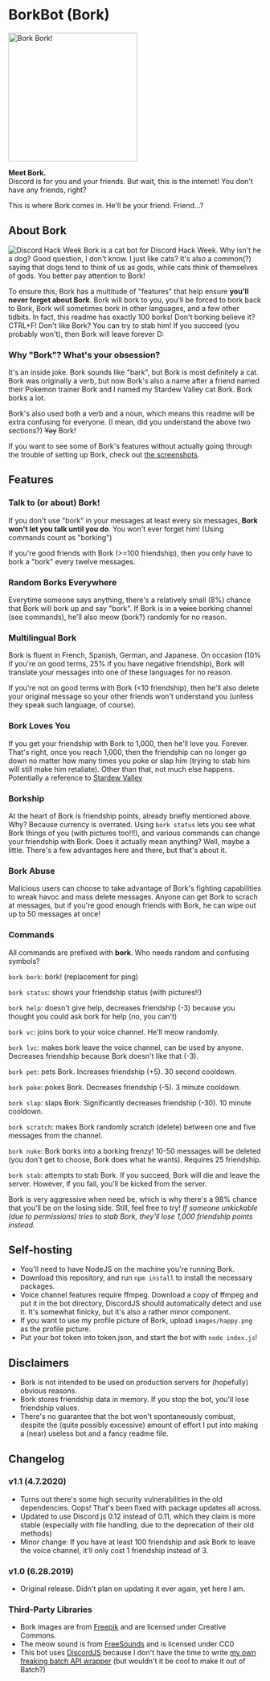 # BorkBot (Bork)
<img src='https://ryan778.github.io/images/bork.png' alt='Bork Bork!' width=256px/>
<br/>

**Meet Bork.**
<br/>
Discord is for you and your friends. But wait, this is the internet! You don't have any friends, right?

This is where Bork comes in. He'll be your friend. Friend...?

## About Bork
![Discord Hack Week](https://cdn-images-1.medium.com/max/2560/1*lh6NS8hx0pu5mlZeSqnu5w.jpeg)
Bork is a cat bot for Discord Hack Week. Why isn't he a dog? Good question, I don't know. I just like cats?
It's also a common(?) saying that dogs tend to think of us as gods, while cats think of themselves of gods. You better pay attention to Bork!

To ensure this, Bork has a multitude of "features" that help ensure **you'll never forget about Bork**. Bork will bork to you, you'll be forced to bork back to Bork, Bork will sometimes bork in other languages, and a few other tidbits. In fact, this readme has exactly 100 borks! Don't borking believe it? CTRL+F! Don't like Bork? You can try to stab him! If you succeed (you probably won't), then Bork will leave forever D: 

### Why "Bork"? What's your obsession? ###

It's an inside joke. Bork sounds like "bark", but Bork is most definitely a cat. Bork was originally a verb, but now Bork's also a name after a friend named their Pokemon trainer Bork and I named my Stardew Valley cat Bork. Bork borks a lot. 

Bork's also used both a verb and a noun, which means this readme will be extra confusing for everyone. (I mean, did you understand the above two sections?) ~~Yay~~ Bork!

If you want to see some of Bork's features without actually going through the trouble of setting up Bork, check out [the screenshots](https://github.com/Ryan778/BorkBot/tree/master/screenshots). 

## Features

### Talk to (or about) Bork!
If you don't use "bork" in your messages at least every six messages, **Bork won't let you talk until you do**. You won't ever forget him! (Using commands count as "borking")

If you're good friends with Bork (>=100 friendship), then you only have to bork a "bork" every twelve messages. 

### Random Borks Everywhere
Everytime someone says anything, there's a relatively small (8%) chance that Bork will bork up and say "bork". 
If Bork is in a ~~voice~~ borking channel (see commands), he'll also meow (bork?) randomly for no reason. 

### Multilingual Bork
Bork is fluent in French, Spanish, German, and Japanese. On occasion (10% if you're on good terms, 25% if you have negative friendship), Bork will translate your messages into one of these languages for no reason. 

If you're not on good terms with Bork (<10 friendship), then he'll also delete your original message so your other friends won't understand you (unless they speak such language, of course). 

### Bork Loves You
If you get your friendship with Bork to 1,000, then he'll love you. Forever. That's right, once you reach 1,000, then the friendship can no longer go down no matter how many times you poke or slap him (trying to stab him will still make him retaliate). Other than that, not much else happens. 
Potentially a reference to [Stardew Valley](https://stardewvalleywiki.com/Animals#Cat_or_Dog)

### Borkship
At the heart of Bork is friendship points, already briefly mentioned above. Why? Because currency is overrated. Using `bork status` lets you see what Bork things of you (with pictures too!!!), and various commands can change your friendship with Bork. Does it actually mean anything? Well, maybe a little. There's a few advantages here and there, but that's about it.

### Bork Abuse
Malicious users can choose to take advantage of Bork's fighting capabilities to wreak havoc and mass delete messages. Anyone can get Bork to scrach at messages, but if you're good enough friends with Bork, he can wipe out up to 50 messages at once! 

### Commands
All commands are prefixed with **bork**. Who needs random and confusing symbols?

`bork bork`: bork! (replacement for ping)

`bork status`: shows your friendship status (with pictures!!)

`bork help`: doesn't give help, decreases friendship (-3) because you thought you could ask bork for help (no, you can't)

`bork vc`: joins bork to your voice channel. He'll meow randomly. 

`bork lvc`: makes bork leave the voice channel, can be used by anyone. Decreases friendship because Bork doesn't like that (-3). 

`bork pet`: pets Bork. Increases friendship (+5). 30 second cooldown. 

`bork poke`: pokes Bork. Decreases friendship (-5). 3 minute cooldown. 

`bork slap`: slaps Bork. Significantly decreases friendship (-30). 10 minute cooldown. 

`bork scratch`: makes Bork randomly scratch (delete) between one and five messages from the channel. 

`bork nuke`: Bork borks into a borking frenzy! 10-50 messages will be deleted (you don't get to choose, Bork does what he wants). Requires 25 friendship. 

`bork stab`: attempts to stab Bork. If you succeed, Bork will die and leave the server. However, if you fail, you'll be kicked from the server. 

Bork is very aggressive when need be, which is why there's a 98% chance that you'll be on the losing side. Still, feel free to try! *If someone unkickable (due to permissions) tries to stab Bork, they'll lose 1,000 friendship points instead.*

## Self-hosting
- You'll need to have NodeJS on the machine you're running Bork. 
- Download this repository, and run `npm install` to install the necessary packages. 
- Voice channel features require ffmpeg. Download a copy of ffmpeg and put it in the bot directory, DiscordJS should automatically detect and use it. It's somewhat finicky, but it's also a rather minor component. 
- If you want to use my profile picture of Bork, upload `images/happy.png` as the profile picture. 
- Put your bot token into token.json, and start the bot with `node index.js`!

## Disclaimers
- Bork is not intended to be used on production servers for (hopefully) obvious reasons. 
- Bork stores friendship data in memory. If you stop the bot, you'll lose friendship values. 
- There's no guarantee that the bot won't spontaneously combust, despite the (quite possibly excessive) amount of effort I put into making a (near) useless bot and a fancy readme file. 

## Changelog
### v1.1 (4.7.2020)
- Turns out there's some high security vulnerabilities in the old dependencies. Oops! That's been fixed with package updates all across. 
 - Updated to use Discord.js 0.12 instead of 0.11, which they claim is more stable (especially with file handling, due to the deprecation of their old methods)
- Minor change: If you have at least 100 friendship and ask Bork to leave the voice channel, it'll only cost 1 friendship instead of 3. 

### v1.0 (6.28.2019)
- Original release. Didn't plan on updating it ever again, yet here I am. 

### Third-Party Libraries
- Bork images are from [Freepik](https://www.freepik.com/free-vector/flat-pack-cute-cat-emojis_1001312.htm) and are licensed under Creative Commons. 
- The meow sound is from [FreeSounds](https://freesound.org/people/tuberatanka/sounds/110011/) and is licensed under CC0
- This bot uses [DiscordJS](https://discord.js.org/#/) because I don't have the time to write [my own freaking batch API wrapper](https://github.com/Mad0Max/discord.bat) (but wouldn't it be cool to make it out of Batch?)
